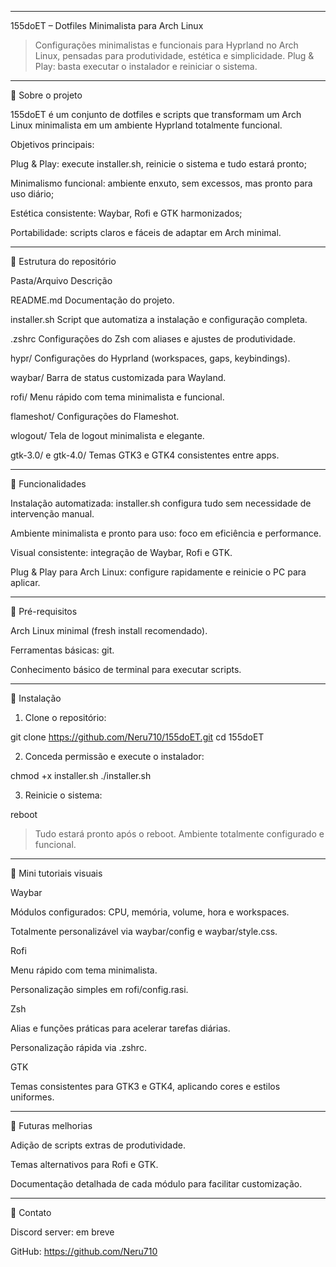
---

155doET – Dotfiles Minimalista para Arch Linux

  

> Configurações minimalistas e funcionais para Hyprland no Arch Linux, pensadas para produtividade, estética e simplicidade. Plug & Play: basta executar o instalador e reiniciar o sistema.




---

🔹 Sobre o projeto

155doET é um conjunto de dotfiles e scripts que transformam um Arch Linux minimalista em um ambiente Hyprland totalmente funcional.

Objetivos principais:

Plug & Play: execute installer.sh, reinicie o sistema e tudo estará pronto;

Minimalismo funcional: ambiente enxuto, sem excessos, mas pronto para uso diário;

Estética consistente: Waybar, Rofi e GTK harmonizados;

Portabilidade: scripts claros e fáceis de adaptar em Arch minimal.



---

🔹 Estrutura do repositório

Pasta/Arquivo	Descrição

README.md	Documentação do projeto.

installer.sh	Script que automatiza a instalação e configuração completa.

.zshrc	Configurações do Zsh com aliases e ajustes de produtividade.

hypr/	Configurações do Hyprland (workspaces, gaps, keybindings).

waybar/	Barra de status customizada para Wayland.

rofi/	Menu rápido com tema minimalista e funcional.

flameshot/	Configurações do Flameshot.

wlogout/	Tela de logout minimalista e elegante.

gtk-3.0/ e gtk-4.0/	Temas GTK3 e GTK4 consistentes entre apps.



---

🔹 Funcionalidades

Instalação automatizada: installer.sh configura tudo sem necessidade de intervenção manual.

Ambiente minimalista e pronto para uso: foco em eficiência e performance.

Visual consistente: integração de Waybar, Rofi e GTK.

Plug & Play para Arch Linux: configure rapidamente e reinicie o PC para aplicar.



---

🔹 Pré-requisitos

Arch Linux minimal (fresh install recomendado).

Ferramentas básicas: git.

Conhecimento básico de terminal para executar scripts.



---

🔹 Instalação

1. Clone o repositório:



git clone https://github.com/Neru710/155doET.git
cd 155doET

2. Conceda permissão e execute o instalador:



chmod +x installer.sh
./installer.sh

3. Reinicie o sistema:



reboot

> Tudo estará pronto após o reboot. Ambiente totalmente configurado e funcional.




---

🔹 Mini tutoriais visuais

Waybar

Módulos configurados: CPU, memória, volume, hora e workspaces.

Totalmente personalizável via waybar/config e waybar/style.css.


Rofi

Menu rápido com tema minimalista.

Personalização simples em rofi/config.rasi.


Zsh

Alias e funções práticas para acelerar tarefas diárias.

Personalização rápida via .zshrc.


GTK

Temas consistentes para GTK3 e GTK4, aplicando cores e estilos uniformes.



---

🔹 Futuras melhorias

Adição de scripts extras de produtividade.

Temas alternativos para Rofi e GTK.

Documentação detalhada de cada módulo para facilitar customização.



---

🔹 Contato

Discord server: em breve 

GitHub: https://github.com/Neru710